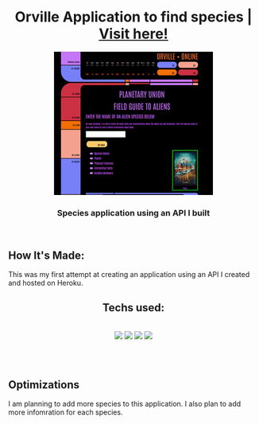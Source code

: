 <h1 align="center">Orville Application to find species | <a href="https://tonyherbert22atx.github.io/A-Simple-Calculator/">Visit here!</a></h1>

<div align="center">

![an animation of using the species application](orvilleapp.gif)

</div>

<h3 align="center">Species application using an API I built</h3>
<br>

## How It's Made:

This was my first attempt at creating an application using an API I created and hosted on Heroku.

<h2 align="center">Techs used:</h2>
<br>
<div align="center">
    <img src="https://img.shields.io/static/v1?label=|&message=HTML5&color=23555f&style=plastic&logo=html5"/>
    <img src="https://img.shields.io/static/v1?label=|&message=CSS3&color=285f65&style=plastic&logo=css3"/>
    <img src="https://img.shields.io/static/v1?label=|&message=JAVASCRIPT&color=3c7f5d&style=plastic&logo=javascript"/>
    <img src="https://img.shields.io/static/v1?label=|&message=GIT&color=cbb148&style=plastic&logo=git"/>
</div>

##
<br>

## Optimizations

I am planning to add more species to this application. 
I also plan to add more infomration for each species. 

